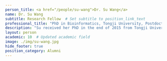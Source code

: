 ```yaml
---
person_title: <a href="/people/su-wang">Dr. Su Wang</a>
name: Dr. Su Wang
subtitle: Research Fellow  # Set subtitle to position_link_text
professional_title: "PhD in Bioinformatics, Tongji University, Postdoctoral Fellow (2016-2019), Scientist, Vertex Pharmaceuticals"
description: "Su received her PhD in the end of 2015 from Tongji University under the supervison of Dr. Xiaole Shirley Liu.She is interested in developing cutting-edge computational approaches that utilize large amount of high-throughput data and use these computational approaches to resolve questions in biology. Via using statistical methods combines with biological meaningful algorithms, she built two models to understand the gene expression from the view of transcription regulation(BETA:http://cistrome.org/BETA/) and epigenetic regulation(MARGE:http://cistrome.org/MARGE/).currently, she is working in the 4D Nucleome program, and trying to explore the role nuclear organization plays in gene expression, and how changes in the nuclear organization affect normal development as well as various diseases."
layout: person
academic: 10  # Updated academic field
image: ./img/su-wang.jpg
hide_footer: true
position_category: Alumni
---
```

